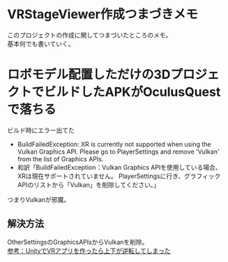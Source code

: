 # VRStageViewer作成つまづきメモ
このプロジェクトの作成に関してつまづいたところのメモ。  
基本何でも書いていく。  

# ロボモデル配置しただけの3DプロジェクトでビルドしたAPKがOculusQuestで落ちる
ビルド時にエラー出てた  
+ BuildFailedException: XR is currently not supported when using the Vulkan Graphics API. Please go to PlayerSettings and remove 'Vulkan' from the list of Graphics APIs.
+ 和訳「BuildFailedException：Vulkan Graphics APIを使用している場合、XRは現在サポートされていません。 PlayerSettingsに行き、グラフィックAPIのリストから「Vulkan」を削除してください。」

つまりVulkanが邪魔。
## 解決方法
OtherSettingsのGraphicsAPIsからVulkanを削除。  
[参考：UnityでVRアプリを作ったら上下が逆転してしまった](https://qiita.com/Ihal/items/5135521915b70d9c0e91)